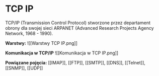 # TCP IP
TCP/IP (Transmission Control Protocol) stworzone przez departament obrony dla swojej sieci ARPANET (Advanced Research Projects Agency Network, 1968 - 1990). 

**Warstwy:**
![[Warstwy TCP IP.png]]

**Komunikacja w TCP/IP**
![[Komunikacja w TCP IP.png]]

**Powiązane pojęcia:**
[[IMAP]], [[FTP]], [[SMTP]], [[DNS]], [[Telnet]], [[SNMP]], [[UDP]]
